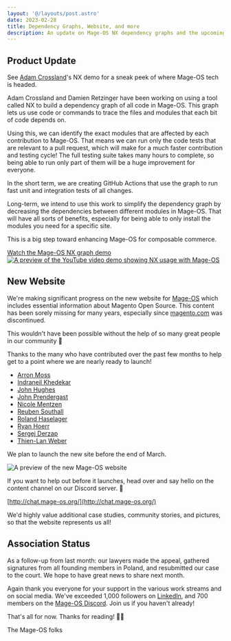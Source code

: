 ```yaml
---
layout: '@/layouts/post.astro'
date: 2023-02-28
title: Dependency Graphs, Website, and more
description: An update on Mage-OS NX dependency graphs and the upcoming website
---
```


## Product Update

See [Adam Crossland](https://www.linkedin.com/in/ACoAABVdXVwBWm0JxapAOsPq629nbfblC5TKxhM)'s NX demo for a sneak peek of where Mage-OS tech is headed.

Adam Crossland and Damien Retzinger have been working on using a tool called NX to build a dependency graph of all code in Mage-OS. This graph lets us use code or commands to trace the files and modules that each bit of code depends on.

Using this, we can identify the exact modules that are affected by each contribution to Mage-OS. That means we can run only the code tests that are relevant to a pull request, which will make for a much faster contribution and testing cycle! The full testing suite takes many hours to complete, so being able to run only part of them will be a huge improvement for everyone.

In the short term, we are creating GitHub Actions that use the graph to run fast unit and integration tests of all changes.

Long-term, we intend to use this work to simplify the dependency graph by decreasing the dependencies between different modules in Mage-OS. That will have all sorts of benefits, especially for being able to only install the modules you need for a specific site.

This is a big step toward enhancing Mage-OS for composable commerce.

[Watch the Mage-OS NX graph demo](https://www.youtube.com/watch?v=seMz0iCs5Jo)  
[![A preview of the YouTube video demo showing NX usage with Mage-OS](/blog/2023/2023-02-28-nx-graph-demo.png)](https://www.youtube.com/watch?v=seMz0iCs5Jo)

## New Website

We're making significant progress on the new website for [Mage-OS](https://www.linkedin.com/company/mage-os/) which includes essential information about Magento Open Source. This content has been sorely missing for many years, especially since [magento.com](http://magento.com/) was discontinued.

This wouldn't have been possible without the help of so many great people in our community 🙌

Thanks to the many who have contributed over the past few months to help get to a point where we are nearly ready to launch! 

* [Arron Moss](https://www.linkedin.com/in/ACoAAATSFqoBN1V9bIVbizRHk-_tOmWx8V_GNCs)
* [Indraneil Khedekar](https://www.linkedin.com/in/ACoAACqTMmMBKWyikCW-la83TB30tCCxFUOmI2c)
* [John Hughes](https://www.linkedin.com/in/johnhughes1984/)
* [John Prendergast](https://www.linkedin.com/in/ACoAAAIKKTQBRsxSIqAIFG5ANnsMCO2U64tXIkM)
* [Nicole Mentzen](https://www.linkedin.com/in/ACoAAARV5a0BDpADrwyrN7JhQA511uOzyW9Sqtk) 
* [Reuben Southall](https://www.linkedin.com/in/reuben-southall-1b95b5162/)
* [Roland Haselager](https://www.linkedin.com/in/ACoAAANEB1YBd8wn7x88ltRzvcHTz2fnB0QurAY)
* [Ryan Hoerr](https://www.linkedin.com/in/ACoAAAMP6kYBs22BgReRp1jseVbSNvFH79x592Y) 
* [Sergej Derzap](https://www.linkedin.com/in/ACoAAAOF4GABdf-dRxjOwjttBs7Wn0O0Y0osnKM)
* [Thien-Lan Weber](https://www.linkedin.com/in/ACoAAAAHT_8Bn4rNTZL-Ff82Yi-RhBzlTOo2nDI)

We plan to launch the new site before the end of March.

![A preview of the new Mage-OS website](/blog/2023/2023-02-28-new-website-preview.png)

If you want to help out before it launches, head over and say hello on the content channel on our Discord server. 👋

[http://chat.mage-os.org/](http://chat.mage-os.org/)

We'd highly value additional case studies, community stories, and pictures, so that the website represents us all!


## Association Status

As a follow-up from last month: our lawyers made the appeal, gathered signatures from all founding members in Poland, and resubmitted our case to the court. We hope to have great news to share next month.

Again thank you everyone for your support in the various work streams and on social media. We've exceeded 1,000 followers on [LinkedIn](https://www.linkedin.com/company/81885701), and 700 members on the [Mage-OS Discord](http://chat.mage-os.org). Join us if you haven't already!


That's all for now. Thanks for reading! 🙌🏻

The Mage-OS folks
